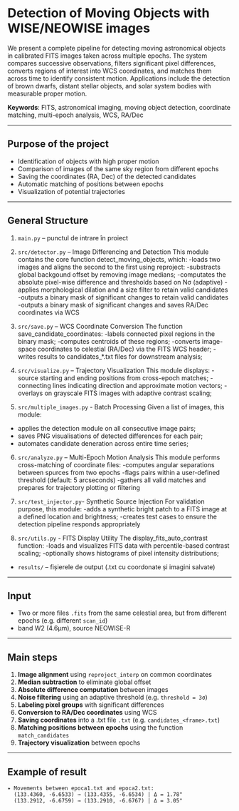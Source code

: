 # Detection of Moving Objects with WISE/NEOWISE images

We present a complete pipeline for detecting moving astronomical objects in calibrated FITS images taken across multiple epochs. The system compares successive observations, filters significant pixel differences, converts regions of interest into WCS coordinates, and matches them across time to identify consistent motion. Applications include the detection of brown dwarfs, distant stellar objects, and solar system bodies with measurable proper motion.

**Keywords**: FITS, astronomical imaging, moving object detection, coordinate matching, multi-epoch analysis, WCS, RA/Dec

---

## Purpose of the project

- Identification of objects with high proper motion
- Comparison of images of the same sky region from different epochs
- Saving the coordinates (RA, Dec) of the detected candidates
- Automatic matching of positions between epochs
- Visualization of potential trajectories

---

## General Structure

1. `main.py` – punctul de intrare în proiect
  
2. `src/detector.py` – Image Differencing and Detection
  This module contains the core function detect_moving_objects, which:
  -loads two images and aligns the second to the first using reproject:
  -substracts global backgound offset by removing image medians;
  -computates the absolute pixel-wise difference and thresholds based on Nσ (adaptive)
  -applies morphological dilation and a size filter to retain valid candidates
  -outputs a binary mask of significant changes to retain valid candidates
  -outputs a binary mask of significant changes and saves RA/Dec coordinates via WCS
  
3. `src/save.py` – WCS Coordinate Conversion
 The function save_candidate_coordinates:
  -labels connected pixel regions in the binary mask;
  -computes centroids of these regions;
  -converts image-space coordinates to celestial (RA/Dec) via the FITS WCS header;
  -writes results to candidates_*.txt files for downstream analysis;
  
4. `src/visualize.py` – Trajectory Visualization
  This module displays:
  -source starting and ending positions from cross-epoch matches;
  -connecting lines indicating direction and approximate motion vectors;
  -overlays on grayscale FITS images with adaptive contrast scaling;
  
5. `src/multiple_images.py` - Batch Processing
  Given a list of images, this module:
  - applies the detection module on all consecutive image pairs;
  - saves PNG visualisations of detected differences for each pair;
  - automates candidate deneration across entire time series;
  
6. `src/analyze.py` – Multi-Epoch Motion Analysis
  This module performs cross-matching of coordinate files:
  -computes angular separations between spurces from two epochs
  -flags pairs within a user-defined threshold (default: 5 arcseconds)
  -gathers all valid matches and prepares for trajectory plotting or filtering
  
7. `src/test_injector.py`- Synthetic Source Injection
  For validation purpose, this module:
  -adds a synthetic bright patch to a FITS image at a defined location and brightness;
  -creates test cases to ensure the detection pipeline responds appropriately

8. `src/utils.py` - FITS Display Utility
  The display_fits_auto_contrast function:
  -loads and visualizes FITS data with percentile-based contrast scaling;
  -optionally shows histograms of pixel intensity distributions;
  
- `results/` – fișierele de output (.txt cu coordonate și imagini salvate)

---

## Input

- Two or more files `.fits` from the same celestial area, but from different epochs (e.g. different `scan_id`)
- band W2 (4.6μm), source NEOWISE-R

---

## Main steps

1. **Image alignment** using `reproject_interp` on common coordinates
2. **Median subtraction** to eliminate global offset
3. **Absolute difference computation** between images
4. **Noise filtering** using an adaptive threshold (e.g. `threshold = 3σ`)
5. **Labeling pixel groups** with significant differences
6. **Conversion to RA/Dec coordinates** using WCS
7. **Saving coordinates** into a .txt file `.txt` (e.g. `candidates_<frame>.txt`)
8. **Matching positions between epochs** using the function `match_candidates`
9. **Trajectory visualization** between epochs

---

## Example of result

```text
✦ Movements between epoca1.txt and epoca2.txt:
  (133.4360, -6.6533) → (133.4355, -6.6534) | Δ = 1.78"
  (133.2912, -6.6759) → (133.2910, -6.6767) | Δ = 3.05"





